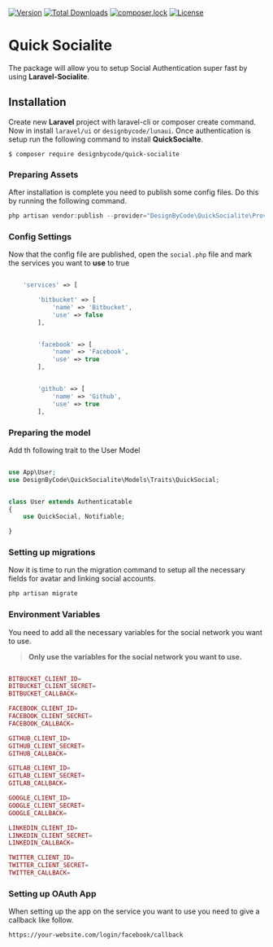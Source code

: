  
[![Version](https://poser.pugx.org/designbycode/quick-socialite/version)](//packagist.org/packages/designbycode/quick-socialite) [![Total Downloads](https://poser.pugx.org/designbycode/quick-socialite/downloads)](//packagist.org/packages/designbycode/quick-socialite) [![composer.lock](https://poser.pugx.org/designbycode/quick-socialite/composerlock)](//packagist.org/packages/designbycode/quick-socialite) [![License](https://poser.pugx.org/designbycode/quick-socialite/license)](//packagist.org/packages/designbycode/quick-socialite)


# Quick Socialite 

The package will allow you to setup Social Authentication super fast by using **Laravel-Socialite**.


## Installation

Create new __Laravel__ project with laravel-cli or composer create command.
Now in install ```laravel/ui``` or ```designbycode/lunaui```.
Once  authentication is setup run the following command to install __QuickSocialte__.

```
$ composer require designbycode/quick-socialite
```
### Preparing Assets
After installation is complete you need to publish some config files. Do this by running the following command.


```php
php artisan vendor:publish --provider="DesignByCode\QuickSocialite\Providers\QuickSocialiteServiceProvider" --tag="quick-socialite-config"
```

### Config Settings 

Now that the config file are published, open the ```social.php``` file and mark the services you want to **use** to true

```php

    'services' => [

        'bitbucket' => [
            'name' => 'Bitbucket',
            'use' => false
        ],


        'facebook' => [
            'name' => 'Facebook',
            'use' => true
        ],


        'github' => [
            'name' => 'Github',
            'use' => true
        ],


```

### Preparing the model
Add th following trait to the User Model

```php

use App\User;
use DesignByCode\QuickSocialite\Models\Traits\QuickSocial;


class User extends Authenticatable
{
    use QuickSocial, Notifiable;

}

```


### Setting up migrations

Now it is time to run the migration command to setup all the necessary fields for avatar and linking social accounts.

```php
php artisan migrate
```

### Environment Variables

You need to add all the necessary variables for the social network you want to use. 

> **Only use the variables for the social network you want to use.**

```php

BITBUCKET_CLIENT_ID=
BITBUCKET_CLIENT_SECRET=
BITBUCKET_CALLBACK=

FACEBOOK_CLIENT_ID=
FACEBOOK_CLIENT_SECRET=
FACEBOOK_CALLBACK=

GITHUB_CLIENT_ID=
GITHUB_CLIENT_SECRET=
GITHUB_CALLBACK=

GITLAB_CLIENT_ID=
GITLAB_CLIENT_SECRET=
GITLAB_CALLBACK=

GOOGLE_CLIENT_ID=
GOOGLE_CLIENT_SECRET=
GOOGLE_CALLBACK=

LINKEDIN_CLIENT_ID=
LINKEDIN_CLIENT_SECRET=
LINKEDIN_CALLBACK=

TWITTER_CLIENT_ID=
TWITTER_CLIENT_SECRET=
TWITTER_CALLBACK=

```



### Setting up OAuth App
When setting up the app on the service you want to use you need to give a callback like follow.

```text
https://your-website.com/login/facebook/callback
``` 


